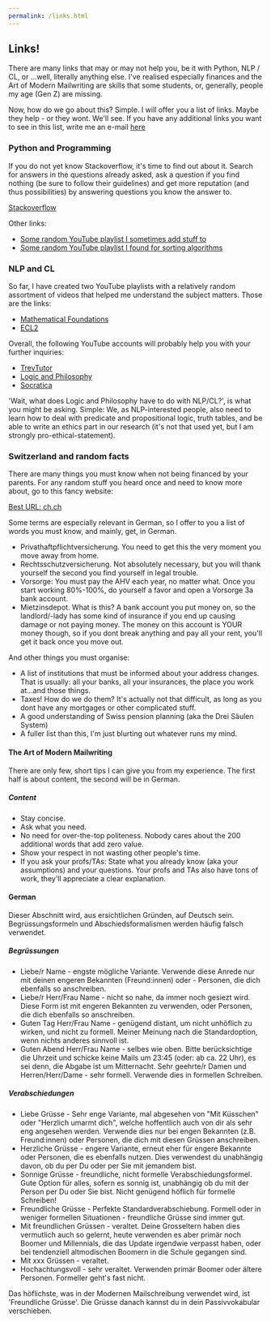 ```yaml
---
permalink: /links.html
---
```

## Links!

There are many links that may or may not help you, be it with Python, NLP / CL, or ...well, literally anything else. I've realised especially finances and the Art of Modern Mailwriting are skills that some students, or, generally, people my age (Gen Z) are missing.

Now, how do we go about this? Simple. I will offer you a list of links. Maybe they help - or they wont. We'll see. If you have any additional links you want to see in this list, write me an e-mail [here](mailto:angela.heldstab@outlook.com)


### Python and Programming

If you do not yet know Stackoverflow, it's time to find out about it. Search for answers in the questions already asked, ask a question if you find nothing (be sure to follow their guidelines) and get more reputation (and thus possibilities) by answering questions you know the answer to.

[Stackoverflow](www.stackoverflow.com)

Other links:
- [Some random YouTube playlist I sometimes add stuff to](https://www.youtube.com/playlist?list=PLtVm1w8cV__bz2Lt8irXP4TUWRo22Y98x)
- [Some random YouTube playlist I found for sorting algorithms](https://www.youtube.com/playlist?list=PLcX11VWS1PdA4dSPip8-1JfKxFa32X53y)



### NLP and CL

So far, I have created two YouTube playlists with a relatively random assortment of videos that helped me understand the subject matters. Those are the links:

- [Mathematical Foundations](https://www.youtube.com/playlist?list=PLtVm1w8cV__ZH8N4d_JLG-N5X6V6nnXZ9)
- [ECL2](https://www.youtube.com/playlist?list=PLtVm1w8cV__Z_lKSoUBEhJgtn3JARL80f)

Overall, the following YouTube accounts will probably help you with your further inquiries:

- [TrevTutor](https://www.youtube.com/c/Trevtutor)
- [Logic and Philosophy](https://www.youtube.com/c/LogicPhilosophy)
- [Socratica](https://www.youtube.com/c/Socratica)


'Wait, what does Logic and Philosophy have to do with NLP/CL?', is what you might be asking. Simple: We, as NLP-interested people, also need to learn how to deal with predicate and propositional logic, truth tables, and be able to write an ethics part in our research (it's not that used yet, but I am strongly pro-ethical-statement).



### Switzerland and random facts

There are many things you must know when not being financed by your parents. For any random stuff you heard once and need to know more about, go to this fancy website:

[Best URL: ch.ch](ch.ch)

Some terms are especially relevant in German, so I offer to you a list of words you must know, and mainly, get, in German.

* Privathaftpflichtversicherung. You need to get this the very moment you move away from home.
* Rechtsschutzversicherung. Not absolutely necessary, but you will thank yourself the second you find yourself in legal trouble.
* Vorsorge: You must pay the AHV each year, no matter what. Once you start working 80%-100%, do yourself a favor and open a Vorsorge 3a bank account.
* Mietzinsdepot. What is this? A bank account you put money on, so the landlord/-lady has some kind of insurance if you end up causing damage or not paying money. The money on this account is YOUR money though, so if you dont break anything and pay all your rent, you'll get it back once you move out.

And other things you must organise:
* A list of institutions that must be informed about your address changes. That is usually: all your banks, all your insurances, the place you work at...and those things.
* Taxes! How do we do them? It's actually not that difficult, as long as you dont have any mortgages or other complicated stuff.
* A good understanding of Swiss pension planning (aka the Drei Säulen System)
* A fuller list than this, I'm just blurting out whatever runs my mind.


#### The Art of Modern Mailwriting

There are only few, short tips I can give you from my experience. The first half is about content, the second will be in German.

##### Content
- Stay concise.
- Ask what you need.
- No need for over-the-top politeness. Nobody cares about the 200 additional words that add zero value.
- Show your respect in not wasting other people's time.
- If you ask your profs/TAs: State what you already know (aka your assumptions) and your questions. Your profs and TAs also have tons of work, they'll appreciate a clear explanation.


#### German
Dieser Abschnitt wird, aus ersichtlichen Gründen, auf Deutsch sein. Begrüssungsformeln und Abschiedsformalismen werden häufig falsch verwendet.

##### Begrüssungen
- Liebe/r Name - engste mögliche Variante. Verwende diese Anrede nur mit deinen engeren Bekannten (Freund:innen) oder - Personen, die dich ebenfalls so anschreiben.
- Liebe/r Herr/Frau Name - nicht so nahe, da immer noch gesiezt wird. Diese Form ist mit engeren Bekannten zu verwenden, oder Personen, die dich ebenfalls so anschreiben.
- Guten Tag Herr/Frau Name - genügend distant, um nicht unhöflich zu wirken, und nicht zu formell. Meiner Meinung nach die Standardoption, wenn nichts anderes sinnvoll ist.
- Guten Abend Herr/Frau Name - selbes wie oben. Bitte berücksichtige die Uhrzeit und schicke keine Mails um 23:45 (oder: ab ca. 22 Uhr), es sei denn, die Abgabe ist um Mitternacht.
Sehr geehrte/r Damen und Herren/Herr/Dame - sehr formell. Verwende dies in formellen Schreiben.


##### Verabschiedungen
- Liebe Grüsse - Sehr enge Variante, mal abgesehen von "Mit Küsschen" oder "Herzlich umarmt dich", welche hoffentlich auch von dir als sehr eng angesehen werden. Verwende dies nur bei engen Bekannten (z.B. Freund:innen) oder Personen, die dich mit diesen Grüssen anschreiben.
- Herzliche Grüsse - engere Variante, erneut eher für engere Bekannte oder Personen, die es ebenfalls nutzen. Dies verwendest du unabhängig davon, ob du per Du oder per Sie mit jemandem bist.
- Sonnige Grüsse - freundliche, nicht formelle Verabschiedungsformel. Gute Option für alles, sofern es sonnig ist, unabhängig ob du mit der Person per Du oder Sie bist. Nicht genügend höflich für formelle Schreiben!
- Freundliche Grüsse - Perfekte Standardverabschiebung. Formell oder in weniger formellen Situationen - freundliche Grüsse sind immer gut.
- Mit freundlichen Grüssen - veraltet. Deine Grosseltern haben dies vermutlich auch so gelernt, heute verwenden es aber primär noch Boomer und Millennials, die das Update irgendwie verpasst haben, oder bei tendenziell altmodischen Boomern in die Schule gegangen sind.
- Mit xxx Grüssen - veraltet.
- Hochachtungsvoll - sehr veraltet. Verwenden primär Boomer oder ältere Personen. Formeller geht's fast nicht.

Das höflichste, was in der Modernen Mailschreibung verwendet wird, ist 'Freundliche Grüsse'. Die Grüsse danach kannst du in dein Passivvokabular verschieben.









